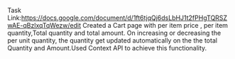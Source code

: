 Task Link:https://docs.google.com/document/d/1ft6tjqQj6dsLbHJ1t2fPHgTQRSZwAE-qBzlxqTqWezw/edit
Created a Cart page with per item price , per item quantity,Total quantity and total amount. On increasing or decreasing the per unit quantity, the quantity get updated automatically on the the total Quantity and Amount.Used Context API to achieve this functionality.
